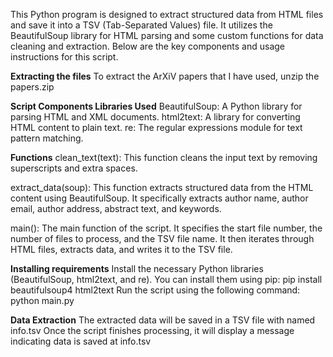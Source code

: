 This Python program is designed to extract structured data from HTML files and save it into a TSV (Tab-Separated Values) file. It utilizes the BeautifulSoup library for HTML parsing and some custom functions for data cleaning and extraction. Below are the key components and usage instructions for this script.

**Extracting the files**
To extract the ArXiV papers that I have used, unzip the papers.zip

**Script Components
Libraries Used**
BeautifulSoup: A Python library for parsing HTML and XML documents.
html2text: A library for converting HTML content to plain text.
re: The regular expressions module for text pattern matching.

**Functions**
clean_text(text): This function cleans the input text by removing superscripts and extra spaces.

extract_data(soup): This function extracts structured data from the HTML content using BeautifulSoup. It specifically extracts author name, author email, author address, abstract text, and keywords.

main(): The main function of the script. It specifies the start file number, the number of files to process, and the TSV file name. It then iterates through HTML files, extracts data, and writes it to the TSV file.

**Installing requirements** 
Install the necessary Python libraries (BeautifulSoup, html2text, and re). You can install them using pip:
pip install beautifulsoup4 html2text
Run the script using the following command:
python main.py

**Data Extraction**
The extracted data will be saved in a TSV file with named info.tsv
Once the script finishes processing, it will display a message indicating data is saved at info.tsv
